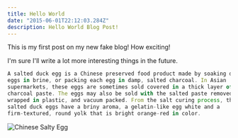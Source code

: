 ```yaml
---
title: Hello World
date: "2015-06-01T22:12:03.284Z"
description: Hello World Blog Post!
---
```


This is my first post on my new fake blog! How exciting!

I'm sure I'll write a lot more interesting things in the future.

```Javascript
A salted duck egg is a Chinese preserved food product made by soaking duck
eggs in brine, or packing each egg in damp, salted charcoal. In Asian
supermarkets, these eggs are sometimes sold covered in a thick layer of salted
charcoal paste. The eggs may also be sold with the salted paste removed,
wrapped in plastic, and vacuum packed. From the salt curing process, the
salted duck eggs have a briny aroma, a gelatin-like egg white and a
firm-textured, round yolk that is bright orange-red in color.
```

![Chinese Salty Egg](./salty_egg.jpg)